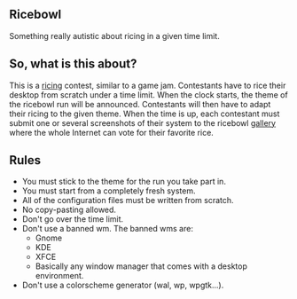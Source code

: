 ## Ricebowl
Something really autistic about ricing in a given time limit.

## So, what is this about?
This is a [ricing](https://wiki.installgentoo.com/index.php/GNU/Linux_ricing) contest, similar to a game jam.
Contestants have to rice their desktop from scratch under a time limit.
When the clock starts, the theme of the ricebowl run will be announced. Contestants will then have to adapt their ricing to the given theme.
When the time is up, each contestant must submit one or several screenshots of their system to the ricebowl [gallery](https://rice.church/submit) where the whole Internet can vote for their favorite rice.

## Rules
- You must stick to the theme for the run you take part in.
- You must start from a completely fresh system.
- All of the configuration files must be written from scratch.
- No copy-pasting allowed.
- Don't go over the time limit.
- Don't use a banned wm. The banned wms are:
    - Gnome
    - KDE
    - XFCE
    - Basically any window manager that comes with a desktop environment.
- Don't use a colorscheme generator (wal, wp, wpgtk...).
